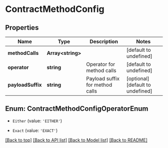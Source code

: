 # ContractMethodConfig

## Properties

|Name | Type | Description | Notes|
|------------ | ------------- | ------------- | -------------|
|**methodCalls** | **Array&lt;string&gt;** |  | [default to undefined]|
|**operator** | **string** | Operator for method calls | [default to undefined]|
|**payloadSuffix** | **string** | Payload suffix for method calls | [optional] [default to undefined]|


## Enum: ContractMethodConfigOperatorEnum


* `Either` (value: `'EITHER'`)

* `Exact` (value: `'EXACT'`)





[[Back to top]](#) [[Back to API list]](../../README.md#documentation-for-api-endpoints) [[Back to Model list]](../../README.md#documentation-for-models) [[Back to README]](../../README.md)
